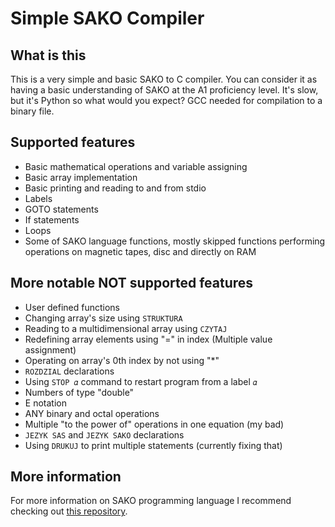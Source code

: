 Simple SAKO Compiler
========

## What is this
This is a very simple and basic SAKO to C compiler. You can consider it as having a basic understanding of SAKO at the A1 proficiency level. It's slow, but it's Python so what would you expect? GCC needed for compilation to a binary file.

## Supported features
- Basic mathematical operations and variable assigning
- Basic array implementation
- Basic printing and reading to and from stdio
- Labels
- GOTO statements
- If statements
- Loops
- Some of SAKO language functions, mostly skipped functions performing operations on magnetic tapes, disc and directly on RAM

## More notable NOT supported features
- User defined functions
- Changing array's size using `STRUKTURA`
- Reading to a multidimensional array using `CZYTAJ`
- Redefining array elements using "=" in index (Multiple value assignment)
- Operating on array's 0th index by not using "*"
- `ROZDZIAL` declarations
- Using `STOP 𝛼` command to restart program from a label `𝛼`
- Numbers of type "double"
- E notation
- ANY binary and octal operations
- Multiple "to the power of" operations in one equation (my bad)
- `JEZYK SAS` and `JEZYK SAKO` declarations
- Using `DRUKUJ` to print multiple statements (currently fixing that)

## More information
For more information on SAKO programming language I recommend checking out [this repository](https://github.com/Acrimoris/Everything_about_SAKO).
